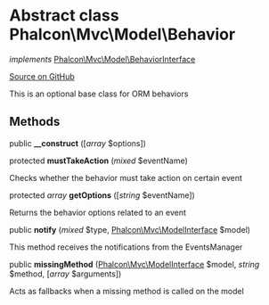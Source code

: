 # Abstract class **Phalcon\\Mvc\\Model\\Behavior**

*implements* [Phalcon\Mvc\Model\BehaviorInterface](/en/3.1.2/api/Phalcon_Mvc_Model_BehaviorInterface)

<a href="https://github.com/phalcon/cphalcon/blob/master/phalcon/mvc/model/behavior.zep" class="btn btn-default btn-sm">Source on GitHub</a>

This is an optional base class for ORM behaviors

## Methods
public  **__construct** ([*array* $options])

protected  **mustTakeAction** (*mixed* $eventName)

Checks whether the behavior must take action on certain event

protected *array* **getOptions** ([*string* $eventName])

Returns the behavior options related to an event

public  **notify** (*mixed* $type, [Phalcon\Mvc\ModelInterface](/en/3.1.2/api/Phalcon_Mvc_ModelInterface) $model)

This method receives the notifications from the EventsManager

public  **missingMethod** ([Phalcon\Mvc\ModelInterface](/en/3.1.2/api/Phalcon_Mvc_ModelInterface) $model, *string* $method, [*array* $arguments])

Acts as fallbacks when a missing method is called on the model

